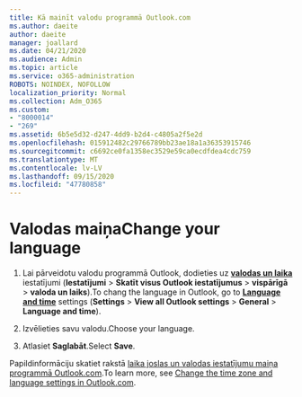 ```yaml
---
title: Kā mainīt valodu programmā Outlook.com
ms.author: daeite
author: daeite
manager: joallard
ms.date: 04/21/2020
ms.audience: Admin
ms.topic: article
ms.service: o365-administration
ROBOTS: NOINDEX, NOFOLLOW
localization_priority: Normal
ms.collection: Adm_O365
ms.custom:
- "8000014"
- "269"
ms.assetid: 6b5e5d32-d247-4dd9-b2d4-c4805a2f5e2d
ms.openlocfilehash: 015912482c29766789bb23ae18a1a36353915746
ms.sourcegitcommit: c6692ce0fa1358ec3529e59ca0ecdfdea4cdc759
ms.translationtype: MT
ms.contentlocale: lv-LV
ms.lasthandoff: 09/15/2020
ms.locfileid: "47780858"
---
```

# <a name="change-your-language"></a><span data-ttu-id="60063-102">Valodas maiņa</span><span class="sxs-lookup"><span data-stu-id="60063-102">Change your language</span></span>

1. <span data-ttu-id="60063-103">Lai pārveidotu valodu programmā Outlook, dodieties uz [**valodas un laika**](https://outlook.live.com/mail/options/general/timeAndLanguage/regional) iestatījumi (**Iestatījumi** \> **Skatīt visus Outlook iestatījumus**  >  **vispārīgā**  >  **valoda un laiks**).</span><span class="sxs-lookup"><span data-stu-id="60063-103">To chang the language in Outlook, go to [**Language and time**](https://outlook.live.com/mail/options/general/timeAndLanguage/regional) settings (**Settings** \> **View all Outlook settings** > **General** > **Language and time**).</span></span>

2. <span data-ttu-id="60063-104">Izvēlieties savu valodu.</span><span class="sxs-lookup"><span data-stu-id="60063-104">Choose your language.</span></span>

3. <span data-ttu-id="60063-105">Atlasiet **Saglabāt**.</span><span class="sxs-lookup"><span data-stu-id="60063-105">Select **Save**.</span></span>

<span data-ttu-id="60063-106">Papildinformāciju skatiet rakstā [laika joslas un valodas iestatījumu maiņa programmā Outlook.com](https://go.microsoft.com/fwlink/p/?linkid=873132).</span><span class="sxs-lookup"><span data-stu-id="60063-106">To learn more, see [Change the time zone and language settings in Outlook.com](https://go.microsoft.com/fwlink/p/?linkid=873132).</span></span>